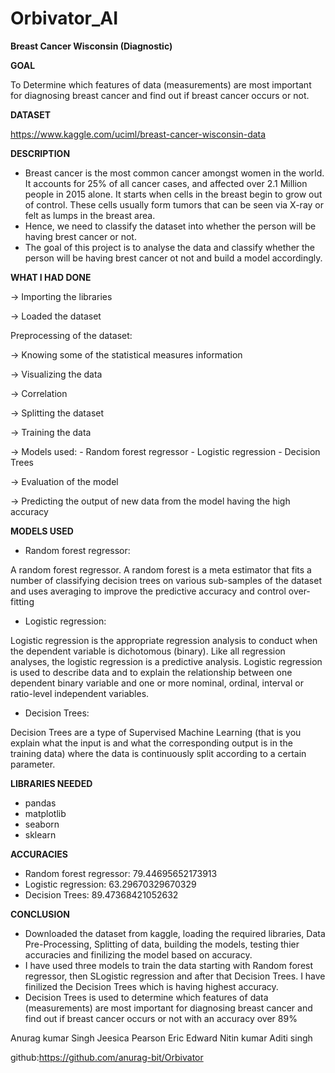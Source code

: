 # Orbivator_AI
**Breast Cancer Wisconsin (Diagnostic)**

**GOAL**

To Determine which features of data (measurements) are most important for diagnosing breast cancer and find out if breast cancer occurs or not.

**DATASET**

https://www.kaggle.com/uciml/breast-cancer-wisconsin-data

**DESCRIPTION**
- Breast cancer is the most common cancer amongst women in the world. It accounts for 25% of all cancer cases, and affected over 2.1 Million people in 2015 alone. It starts when cells in the breast begin to grow out of control. These cells usually form tumors that can be seen via X-ray or felt as lumps in the breast area.
- Hence, we need to classify the dataset into whether the person will be having brest cancer or not.
- The goal of this project is to analyse the data and classify whether the person will be having brest cancer ot not and build a model accordingly.

**WHAT I HAD DONE**

-> Importing the libraries

-> Loaded the dataset

Preprocessing of the dataset:

-> Knowing some of the statistical measures information

-> Visualizing the data

-> Correlation

-> Splitting the dataset

-> Training the data 

-> Models used:
    - Random forest regressor
    - Logistic regression
    - Decision Trees

-> Evaluation of the model

-> Predicting the output of new data from the model having the high accuracy


**MODELS USED**
- Random forest regressor:

A random forest regressor. A random forest is a meta estimator that fits a number of classifying decision trees on various sub-samples of the dataset and uses averaging to improve the predictive accuracy and control over-fitting
- Logistic regression:

Logistic regression is the appropriate regression analysis to conduct when the dependent variable is dichotomous (binary).  Like all regression analyses, the logistic regression is a predictive analysis.  Logistic regression is used to describe data and to explain the relationship between one dependent binary variable and one or more nominal, ordinal, interval or ratio-level independent variables.
- Decision Trees:

Decision Trees are a type of Supervised Machine Learning (that is you explain what the input is and what the corresponding output is in the training data) where the data is continuously split according to a certain parameter.

**LIBRARIES NEEDED**

- pandas
- matplotlib
- seaborn
- sklearn

**ACCURACIES**
- Random forest regressor: 79.44695652173913
- Logistic regression: 63.29670329670329
- Decision Trees: 89.47368421052632


**CONCLUSION**

- Downloaded the dataset from kaggle, loading the required libraries, Data Pre-Processing, Splitting of data, building the models, testing thier accuracies and finilizing the model based on accuracy.
- I have used three models to train the data starting with Random forest regressor, then SLogistic regression and after that Decision Trees. I have finilized the Decision Trees which is having highest accuracy.
- Decision Trees is used to determine which features of data (measurements) are most important for diagnosing breast cancer and find out if breast cancer occurs or not  with an accuracy over 89%

Anurag kumar Singh 
Jeesica Pearson
Eric  Edward
Nitin kumar
Aditi singh

github:https://github.com/anurag-bit/Orbivator

